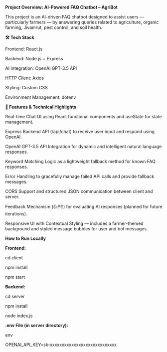  **Project Overview: AI-Powered FAQ Chatbot – AgriBot**
 
This project is an AI-driven FAQ chatbot designed to assist users — particularly farmers — by answering queries related to agriculture, organic farming, Jivamrut, pest control, and soil health.

**🛠️ Tech Stack**

Frontend: React.js

Backend: Node.js + Express

AI Integration: OpenAI GPT-3.5 API

HTTP Client: Axios

Styling: Custom CSS

Environment Management: dotenv

**🔧 Features & Technical Highlights**

Real-time Chat UI using React functional components and useState for state management.

Express Backend API (/api/chat) to receive user input and respond using OpenAI.

OpenAI GPT-3.5 API Integration for dynamic and intelligent natural language responses.

Keyword Matching Logic as a lightweight fallback method for known FAQ responses.

Error Handling to gracefully manage failed API calls and provide fallback messages.

CORS Support and structured JSON communication between client and server.

Feedback Mechanism (👍/👎) for evaluating AI responses (planned for future iterations).

Responsive UI with Contextual Styling — includes a farmer-themed background and styled message bubbles for user and bot messages.

**How to Run Locally**

**Frontend:**

cd client

npm install

npm start

**Backend:**

cd server

npm install

node index.js

**.env File (in server directory):**

env

OPENAI_API_KEY=sk-xxxxxxxxxxxxxxxxxxxxxxxxxxxx




